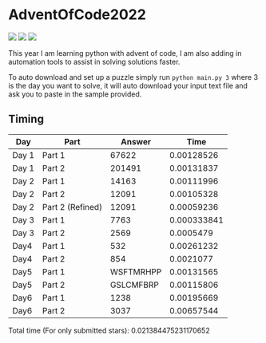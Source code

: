 # AdventOfCode2022

![](https://img.shields.io/badge/day%20📅-5-blue)
![](https://img.shields.io/badge/stars%20⭐-10-yellow)
![](https://img.shields.io/badge/days%20completed-5-red)

This year I am learning python with advent of code, I am also adding in automation tools to assist in solving solutions 
faster.

To auto download and set up a puzzle simply run `python main.py 3` where 3 is the day you want to solve, it will auto 
download your input text file and ask you to paste in the sample provided.

## Timing
| Day   | Part             | Answer    |        Time |
|-------|------------------|-----------|-------------|
| Day 1 | Part 1           | 67622     | 0.00128526  |
| Day 1 | Part 2           | 201491    | 0.00131837  |
| Day 2 | Part 1           | 14163     | 0.00111996  |
| Day 2 | Part 2           | 12091     | 0.00105328  |
| Day 2 | Part 2 (Refined) | 12091     | 0.00059236  |
| Day 3 | Part 1           | 7763      | 0.000333841 |
| Day 3 | Part 2           | 2569      | 0.0005479   |
| Day4  | Part 1           | 532       | 0.00261232  |
| Day4  | Part 2           | 854       | 0.0021077   |
| Day5  | Part 1           | WSFTMRHPP | 0.00131565  |
| Day5  | Part 2           | GSLCMFBRP | 0.00115806  |
| Day6  | Part 1           | 1238      | 0.00195669  |
| Day6  | Part 2           | 3037      | 0.00657544  |

Total time (For only submitted stars): 0.021384475231170652